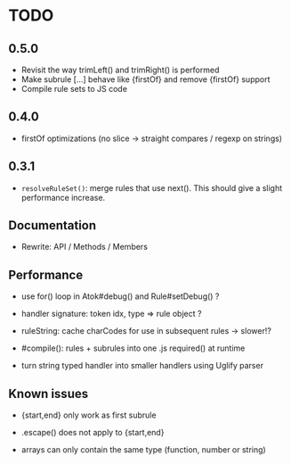 # TODO

## 0.5.0

* Revisit the way trimLeft() and trimRight() is performed
* Make subrule [...] behave like {firstOf} and remove {firstOf} support
* Compile rule sets to JS code


## 0.4.0

* firstOf optimizations (no slice -> straight compares / regexp on strings)


## 0.3.1

* `resolveRuleSet()`: merge rules that use next(). This should give a slight performance increase.


## Documentation

* Rewrite: API / Methods / Members


## Performance

* use for() loop in Atok#debug() and Rule#setDebug() ?

* handler signature: token idx, type => rule object ?
* ruleString: cache charCodes for use in subsequent rules -> slower!?
* #compile(): rules + subrules into one .js required() at runtime
* turn string typed handler into smaller handlers using Uglify parser


## Known issues

* {start,end} only work as first subrule
* .escape() does not apply to {start,end}

* arrays can only contain the same type (function, number or string)
